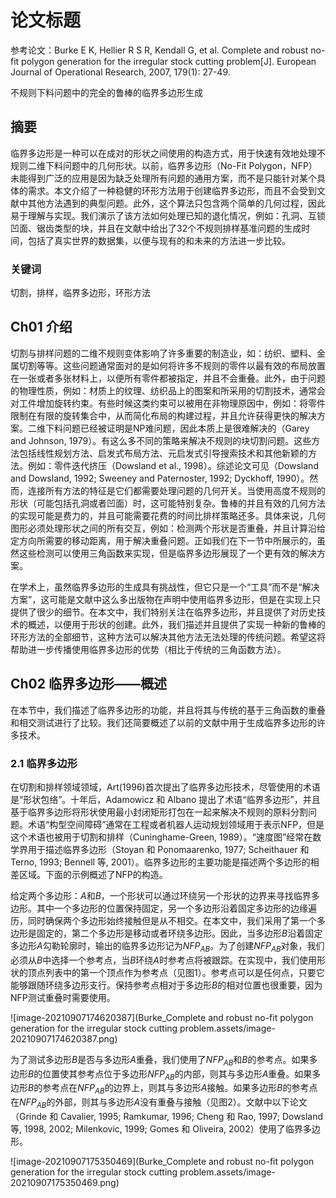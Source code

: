 # 论文标题

参考论文：Burke E K, Hellier R S R, Kendall G, et al. Complete and robust no-fit polygon generation for the irregular stock cutting problem[J]. European Journal of Operational Research, 2007, 179(1): 27-49.

不规则下料问题中的完全的鲁棒的临界多边形生成

## 摘要

临界多边形是一种可以在成对的形状之间使用的构造方式，用于快速有效地处理不规则二维下料问题中的几何形状。以前，临界多边形（No-Fit Polygon，NFP）未能得到广泛的应用是因为缺乏处理所有问题的通用方案，而不是只能针对某个具体的需求。本文介绍了一种稳健的环形方法用于创建临界多边形，而且不会受到文献中其他方法遇到的典型问题。此外，这个算法只包含两个简单的几何过程，因此易于理解与实现。我们演示了该方法如何处理已知的退化情况，例如：孔洞、互锁凹面、锯齿类型的块，并且在文献中给出了32个不规则排样基准问题的生成时间，包括了真实世界的数据集，以便与现有的和未来的方法进一步比较。

### 关键词

切割，排样，临界多边形，环形方法

## Ch01 介绍

切割与排样问题的二维不规则变体影响了许多重要的制造业，如：纺织、塑料、金属切割等等。这些问题通常面对的是如何将许多不规则的零件以最有效的布局放置在一张或者多张材料上，以便所有零件都被指定，并且不会重叠。此外，由于问题的物理性质，例如：材质上的纹理、纺织品上的图案和所采用的切割技术，通常会对工件增加旋转约束。有些时候这类约束可以被用在非物理原因中，例如：将零件限制在有限的旋转集合中，从而简化布局的构建过程，并且允许获得更快的解决方案。二维下料问题已经被证明是NP难问题，因此本质上是很难解决的（Garey and Johnson, 1979）。有这么多不同的策略来解决不规则的块切割问题。这些方法包括线性规划方法、启发式布局方法、元启发式引导搜索技术和其他新颖的方法。例如：零件迭代挤压（Dowsland et al., 1998）。综述论文可见（Dowsland and Dowsland, 1992; Sweeney and Paternoster, 1992; Dyckhoff, 1990）。然而，连接所有方法的特征是它们都需要处理问题的几何开关。当使用高度不规则的形状（可能包括孔洞或者凹面）时，这可能特别复杂。鲁棒的并且有效的几何方法的实现可能是费力的，并且可能需要花费的时间比排样策略还多。具体来说，几何图形必须处理形状之间的所有交互，例如：检测两个形状是否重叠，并且计算沿给定方向所需要的移动距离，用于解决重叠问题。正如我们在下一节中所展示的，虽然这些检测可以使用三角函数来实现，但是临界多边形展现了一个更有效的解决方案。

在学术上，虽然临界多边形的生成具有挑战性，但它只是一个“工具”而不是“解决方案”，这可能是文献中这么多出版物在声明中使用临界多边形，但是在实现上只提供了很少的细节。在本文中，我们特别关注在临界多边形，并且提供了对历史技术的概述，以便用于形状的创建。此外，我们描述并且提供了实现一种新的鲁棒的环形方法的全部细节，这种方法可以解决其他方法无法处理的传统问题。希望这将帮助进一步传播使用临界多边形的优势（相比于传统的三角函数方法）。

## Ch02 临界多边形——概述

在本节中，我们描述了临界多边形的功能，并且将其与传统的基于三角函数的重叠和相交测试进行了比较。我们还简要概述了以前的文献中用于生成临界多边形的许多技术。

### 2.1 临界多边形

在切割和排样领域领域，Art(1996)首次提出了临界多边形技术，尽管使用的术语是“形状包络”。十年后，Adamowicz 和 Albano 提出了术语“临界多边形”，并且基于临界多边形将形状使用最小封闭矩形打包在一起来解决不规则的原料分割问题。术语“构型空间障碍”通常在工程或者机器人运动规划领域用于表示NFP，但是这个术语也被用于切割和排样（Cuninghame-Green, 1989）。“速度图”经常在数学界用于描述临界多边形（Stoyan 和 Ponomaarenko, 1977; Scheithauer 和 Terno, 1993; Bennell 等, 2001）。临界多边形的主要功能是描述两个多边形的相差区域。下面的示例概述了NFP的构造。

给定两个多边形：$A$和$B$，一个形状可以通过环绕另一个形状的边界来寻找临界多边形。其中一个多边形的位置保持固定，另一个多边形沿着固定多边形的边缘遍历，同时确保两个多边形始终接触但是从不相交。在本文中，我们采用了第一个多边形是固定的，第二个多边形是移动或者环绕多边形。因此，当多边形$B$沿着固定多边形$A$勾勒轮廓时，输出的临界多边形记为$NFP_{AB}$。为了创建$NFP_{AB}$对象，我们必须从$B$中选择一个参考点，当$B$环绕$A$时参考点将被跟踪。在实现中，我们使用形状的顶点列表中的第一个顶点作为参考点（见图1）。参考点可以是任何点，只要它能够跟随环绕多边形支行。保持参考点相对于多边形$B$的相对位置也很重要，因为NFP测试重叠时需要使用。

![image-20210907174620387](Burke_Complete and robust no-fit polygon generation for the irregular stock cutting problem.assets/image-20210907174620387.png)

为了测试多边形$B$是否与多边形$A$重叠，我们使用了$NFP_{AB}$和$B$的参考点。如果多边形$B$的位置使其参考点位于多边形$NFP_{AB}$的内部，则其与多边形$A$重叠。如果多边形$B$的参考点在$NFP_{AB}$的边界上，则其与多边形$A$接触。如果多边形$B$的参考点在$NFP_{AB}$的外部，则其与多边形$A$没有重叠与接触（见图2）。文献中以下论文（Grinde 和 Cavalier, 1995; Ramkumar, 1996; Cheng 和 Rao, 1997; Dowsland 等, 1998, 2002; Milenkovic, 1999; Gomes 和 Oliveira, 2002）使用了临界多边形。

![image-20210907175350469](Burke_Complete and robust no-fit polygon generation for the irregular stock cutting problem.assets/image-20210907175350469.png)
